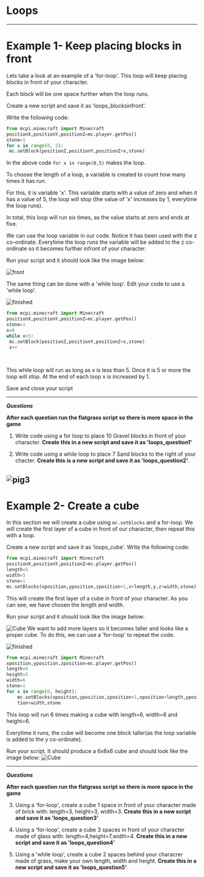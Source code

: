# Loops
-----


# Example 1- Keep placing blocks in front

Lets take a look at an example of a 'for-loop'. This loop will keep placing blocks in front of your character.

Each block will be one space further when the loop runs. 

Create a new script and save it as 'loops_blocksinfront'.

Write the following code:

```python
from mcpi.minecraft import Minecraft
positionX,positionY,positionZ=mc.player.getPos()
stone=1
for x in range(0, 5):
 mc.setBlock(positionZ,positionY,positionZ+x,stone)
```
In the above code ```for x in range(0,5)``` makes the loop. 

To choose the length of a loop, a variable is created to count how many times it has run. 

For this, it is variable 'x'. This variable starts with a value of zero and when it has a value of 5, the loop will stop (the value of 'x' increases by 1, everytime the loop runs). 

In total, this loop will run six times, as the value starts at zero and ends at five. 

We can use the loop variable in our code. Notice it has been used with the z co-ordinate. Everytime the loop runs the variable will be added to the z co-ordinate so it becomes further infront of your character.


Run your script and it should look like the image below:

![front](http://s27.postimg.org/be5velxgz/infront_2.png)

The same thing can be done with a 'while loop'. Edit your code to use a 'while loop'.

![finished](http://s23.postimg.org/5kh0j3ttn/145889050226849.gif)
```python
from mcpi.minecraft import Minecraft
positionX,positionY,positionZ=mc.player.getPos()
stone=1
x=0
while x<5:
 mc.setBlock(positionZ,positionY,positionZ+x,stone)
 x++
 
 
 ```
 
 This while loop will run as long as x is less than 5. Once it is 5 or more the loop will stop. At the end of each loop x is increased by 1.
 
 Save and close your script
 
 -----
***Questions***

**After each question run the flatgrass script so there is more space in the game**


1) Write code using a for loop to place 10 Gravel blocks in front of your character. **Create this in a new script and save it as 'loops_question1'**


2) Write code using a while loop to place 7 Sand blocks to the right of your chacter. **Create this is a new script and save it as 'loops_question2'**.

![pig3](http://i.imgur.com/hz2JDgj.gif)
-----
# Example 2- Create a cube

In this section we will create a cube using `mc.setblocks` and a for-loop. 
We will create the first layer of a cube in front of our character, then repeat this with a loop.

Create a new script and save it as 'loops_cube'.
Write the following code:
```python
from mcpi.minecraft import Minecraft
positionX,positionY,positionZ=mc.player.getPos()
length=5
width=5
stone=1
mc.setBlocks(xposition,yposition,zposition+1,x+length,y,z+width,stone)
```
This will create the first layer of a cube in front of your character. As you can see, we have chosen the length and width.

Run your script and it should look like the image below:

![Cube](http://s22.postimg.org/7clngq8dt/firstlayer_2.png
)
We want to add more layers so it becomes taller and looks like a proper cube. To do this, we can use a 'for-loop' to repeat the code.

![finished](http://s23.postimg.org/5kh0j3ttn/145889050226849.gif)
```python
from mcpi.minecraft import Minecraft
xposition,yposition,zposition=mc.player.getPos()
length=6
height=5
width=6
stone=1
for x in range(0, height):
    mc.setBlocks(xposition,yposition,zposition+1,xposition+length,yposition+x,zposi    
    tion+width,stone
```
This loop will run 6 times  making a cube with length=6, width=6 and height=6.

 Everytime it runs, the cube will become one block taller(as the loop variable is added to the y co-ordinate). 

Run your script. It should produce a 6x6x6 cube and should look like the image below:
![Cube](http://s13.postimg.org/5udnadj6v/cubeloop2.png
)


------
***Questions***

**After each question run the flatgrass script so there is more space in the game**

3) Using a 'for-loop', create a cube 1 space in front of your character made of brick with: length=3, height=3, width=3. 
**Create this in a new script and save it as 'loops_question3'**

4) Using a 'for-loop', create a cube 3 spaces in front of your character made of glass with: length=4,height=7,width=4. **Create this in a new script and save it as 'loops_question4'**

5) Using a 'while loop', create a cube 2 spaces behind your characrer made of grass, make your own length, width and height. **Create this in a new script and save it as 'loops_question5'**
